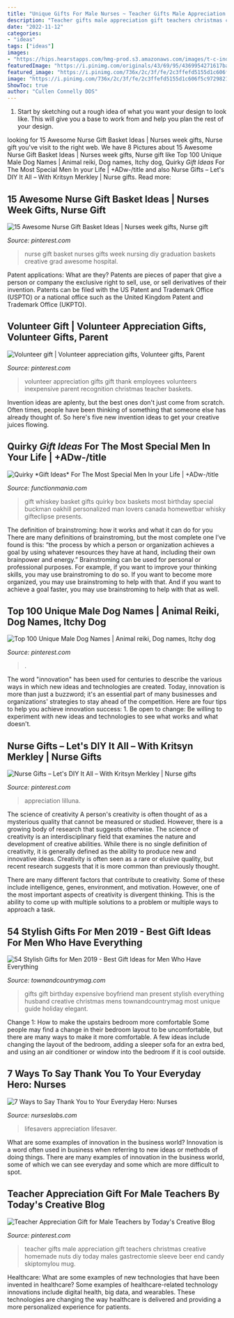 ```yaml
---
title: "Unique Gifts For Male Nurses ~ Teacher Gifts Male Appreciation Gift Teachers Christmas Creative Homemade Nuts Diy Today Males Gastrectomie Sleeve Beer End Candy Skiptomylou Mug"
description: "Teacher gifts male appreciation gift teachers christmas creative homemade nuts diy today males gastrectomie sleeve beer end candy skiptomylou mug"
date: "2022-11-12"
categories:
- "ideas"
tags: ["ideas"]
images:
- "https://hips.hearstapps.com/hmg-prod.s3.amazonaws.com/images/t-c-index-1493662673.jpg?crop=1.00xw:1.00xh;0,0&amp;resize=1200:*"
featuredImage: "https://i.pinimg.com/originals/43/69/95/4369954271617ba45f21d169e60a9cf7.jpg"
featured_image: "https://i.pinimg.com/736x/2c/3f/fe/2c3ffefd5155d1c606f5c97298217c6b--volunteer-ideas-volunteer-brunch.jpg"
image: "https://i.pinimg.com/736x/2c/3f/fe/2c3ffefd5155d1c606f5c97298217c6b--volunteer-ideas-volunteer-brunch.jpg"
ShowToc: true
author: "Cullen Connelly DDS"
---
```



1. Start by sketching out a rough idea of what you want your design to look like. This will give you a base to work from and help you plan the rest of your design.

	

		
looking for 15 Awesome Nurse Gift Basket Ideas | Nurses week gifts, Nurse gift you've visit to the right web. We have 8 Pictures about 15 Awesome Nurse Gift Basket Ideas | Nurses week gifts, Nurse gift like Top 100 Unique Male Dog Names | Animal reiki, Dog names, Itchy dog, Quirky *Gift Ideas* For The Most Special Men In your Life | +ADw-/title and also Nurse Gifts – Let&#039;s DIY It All – With Kritsyn Merkley | Nurse gifts. Read more:
		
    
## 15 Awesome Nurse Gift Basket Ideas | Nurses Week Gifts, Nurse Gift

<img loading=lazy src="https://i.pinimg.com/originals/58/96/a3/5896a3efff82dde05f54a9665d8fcd4b.jpg" onerror="this.onerror=null;this.src='https://tse3.mm.bing.net/th?id=OIP.O3albyN9zkO2MyrY9zthMgAAAA&amp;pid=15.1';" alt="15 Awesome Nurse Gift Basket Ideas | Nurses week gifts, Nurse gift">

_Source: pinterest.com_

>nurse gift basket nurses gifts week nursing diy graduation baskets creative grad awesome hospital. 

	

Patent applications: What are they?
Patents are pieces of paper that give a person or company the exclusive right to sell, use, or sell derivatives of their invention. Patents can be filed with the US Patent and Trademark Office (USPTO) or a national office such as the United Kingdom Patent and Trademark Office (UKPTO).

    
## Volunteer Gift | Volunteer Appreciation Gifts, Volunteer Gifts, Parent

<img loading=lazy src="https://i.pinimg.com/736x/2c/3f/fe/2c3ffefd5155d1c606f5c97298217c6b--volunteer-ideas-volunteer-brunch.jpg" onerror="this.onerror=null;this.src='https://tse1.mm.bing.net/th?id=OIP.zD4mJhGE9HKEsTfcPVkEWAHaJ4&amp;pid=15.1';" alt="Volunteer gift | Volunteer appreciation gifts, Volunteer gifts, Parent">

_Source: pinterest.com_

>volunteer appreciation gifts gift thank employees volunteers inexpensive parent recognition christmas teacher baskets. 

	

Invention ideas are aplenty, but the best ones don't just come from scratch. Often times, people have been thinking of something that someone else has already thought of. So here's five new invention ideas to get your creative juices flowing.

    
## Quirky *Gift Ideas* For The Most Special Men In Your Life | +ADw-/title

<img loading=lazy src="https://www.functionmania.com/blog/wp-content/uploads/2016/12/a763640a5098d0c66dc2ccade572654a.jpg" onerror="this.onerror=null;this.src='https://tse4.mm.bing.net/th?id=OIP.NbSBQLW6_Z92wgaZK84IwwHaHa&amp;pid=15.1';" alt="Quirky *Gift Ideas* For The Most Special Men In your Life | +ADw-/title">

_Source: functionmania.com_

>gift whiskey basket gifts quirky box baskets most birthday special buckman oakhill personalized man lovers canada homewetbar whisky gifteclipse presents. 

	

The definition of brainstroming: how it works and what it can do for you
There are many definitions of brainstroming, but the most complete one I’ve found is this: “the process by which a person or organization achieves a goal by using whatever resources they have at hand, including their own brainpower and energy.” Brainstroming can be used for personal or professional purposes. For example, if you want to improve your thinking skills, you may use brainstroming to do so. If you want to become more organized, you may use brainstroming to help with that. And if you want to achieve a goal faster, you may use brainstroming to help with that as well.

    
## Top 100 Unique Male Dog Names | Animal Reiki, Dog Names, Itchy Dog

<img loading=lazy src="https://i.pinimg.com/736x/9b/95/84/9b9584f5c20d5173818972bdde59c45f.jpg" onerror="this.onerror=null;this.src='https://tse2.mm.bing.net/th?id=OIP.Y1IoLpFozTdUV5NmLc4eLQHaLG&amp;pid=15.1';" alt="Top 100 Unique Male Dog Names | Animal reiki, Dog names, Itchy dog">

_Source: pinterest.com_

>. 

	

The word "innovation" has been used for centuries to describe the various ways in which new ideas and technologies are created. Today, innovation is more than just a buzzword; it's an essential part of many businesses and organizations' strategies to stay ahead of the competition. Here are four tips to help you achieve innovation success: 1. Be open to change: Be willing to experiment with new ideas and technologies to see what works and what doesn't.

    
## Nurse Gifts – Let&#039;s DIY It All – With Kritsyn Merkley | Nurse Gifts

<img loading=lazy src="https://i.pinimg.com/736x/b3/2e/4b/b32e4b6c6109ff0e8d2b4dd8f4d59609.jpg" onerror="this.onerror=null;this.src='https://tse4.mm.bing.net/th?id=OIP.Fd1Gomvd0IC9IBSjBmaB_AHaWN&amp;pid=15.1';" alt="Nurse Gifts – Let&#039;s DIY It All – With Kritsyn Merkley | Nurse gifts">

_Source: pinterest.com_

>appreciation lilluna. 

	

The science of creativity
A person's creativity is often thought of as a mysterious quality that cannot be measured or studied. However, there is a growing body of research that suggests otherwise. The science of creativity is an interdisciplinary field that examines the nature and development of creative abilities.
While there is no single definition of creativity, it is generally defined as the ability to produce new and innovative ideas. Creativity is often seen as a rare or elusive quality, but recent research suggests that it is more common than previously thought.

There are many different factors that contribute to creativity. Some of these include intelligence, genes, environment, and motivation. However, one of the most important aspects of creativity is divergent thinking. This is the ability to come up with multiple solutions to a problem or multiple ways to approach a task.

    
## 54 Stylish Gifts For Men 2019 - Best Gift Ideas For Men Who Have Everything

<img loading=lazy src="https://hips.hearstapps.com/hmg-prod.s3.amazonaws.com/images/t-c-index-1493662673.jpg?crop=1.00xw:1.00xh;0,0&amp;resize=1200:*" onerror="this.onerror=null;this.src='https://tse4.mm.bing.net/th?id=OIP.uYlxak4PUsM540zlm5eU-QHaDt&amp;pid=15.1';" alt="54 Stylish Gifts for Men 2019 - Best Gift Ideas for Men Who Have Everything">

_Source: townandcountrymag.com_

>gifts gift birthday expensive boyfriend man present stylish everything husband creative christmas mens townandcountrymag most unique guide holiday elegant. 

	

Change 1: How to make the upstairs bedroom more comfortable
Some people may find a change in their bedroom layout to be uncomfortable, but there are many ways to make it more comfortable. A few ideas include changing the layout of the bedroom, adding a sleeper sofa for an extra bed, and using an air conditioner or window into the bedroom if it is cool outside.

    
## 7 Ways To Say Thank You To Your Everyday Hero: Nurses

<img loading=lazy src="https://nurseslabs.com/wp-content/uploads/2016/05/lifesaver-gifts.jpg" onerror="this.onerror=null;this.src='https://tse3.mm.bing.net/th?id=OIP.9CjEjgbmrmneep0yRBoTmgAAAA&amp;pid=15.1';" alt="7 Ways to Say Thank You to Your Everyday Hero: Nurses">

_Source: nurseslabs.com_

>lifesavers appreciation lifesaver. 

	

What are some examples of innovation in the business world?
Innovation is a word often used in business when referring to new ideas or methods of doing things. There are many examples of innovation in the business world, some of which we can see everyday and some which are more difficult to spot.

    
## Teacher Appreciation Gift For Male Teachers By Today&#039;s Creative Blog

<img loading=lazy src="https://i.pinimg.com/originals/43/69/95/4369954271617ba45f21d169e60a9cf7.jpg" onerror="this.onerror=null;this.src='https://tse2.mm.bing.net/th?id=OIP.kNzmbZPkI4ch_yUEIZ7NNwHaLH&amp;pid=15.1';" alt="Teacher Appreciation Gift for Male Teachers by Today&#039;s Creative Blog">

_Source: pinterest.com_

>teacher gifts male appreciation gift teachers christmas creative homemade nuts diy today males gastrectomie sleeve beer end candy skiptomylou mug. 

	

Healthcare: What are some examples of new technologies that have been invented in healthcare?
Some examples of healthcare-related technology innovations include digital health, big data, and wearables. These technologies are changing the way healthcare is delivered and providing a more personalized experience for patients.

